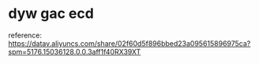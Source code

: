 # dyw gac ecd

reference: https://datav.aliyuncs.com/share/02f60d5f896bbed23a095615896975ca?spm=5176.15036128.0.0.3aff1f40RX39XT

